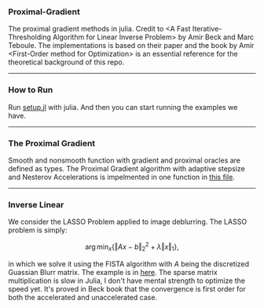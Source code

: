 ### **Proximal-Gradient**
The proximal gradient methods in julia. Credit to \<A Fast Iterative-Thresholding Algorithm for Linear Inverse Problem\> by Amir Beck and Marc Teboule. The implementations is based on their paper and the book by Amir \<First-Order method for Optimization\> is an essential reference for the theoretical background of this repo. 


---
### **How to Run**

Run [setup.jl](setup.jl) with julia. And then you can start running the examples we have. 

---
### **The Proximal Gradient**

Smooth and nonsmooth function with gradient and proximal oracles are defined as types. The Proximal Gradient algorithm with adaptive stepsize and Nesterov Accelerations is impelmented in one function in [this file](./src/proximal_gradient.jl). 

---
### **Inverse Linear**

We consider the LASSO Problem applied to image deblurring. The LASSO problem is simply: 

$$
\arg\min_{x}\left\lbrace
    \Vert Ax - b\Vert^2_2 + \lambda \Vert x\Vert_1
\right\rbrace, 
$$

in which we solve it using the FISTA algorithm with $A$ being the discretized Guassian Blurr matrix. The example is in [here](applications/Inverse_linear.jl). The sparse matrix multiplication is slow in Julia, I don't have mental strength to optimize the speed yet. It's proved in Beck book that the convergence is first order for both the accelerated and unaccelerated case. 

